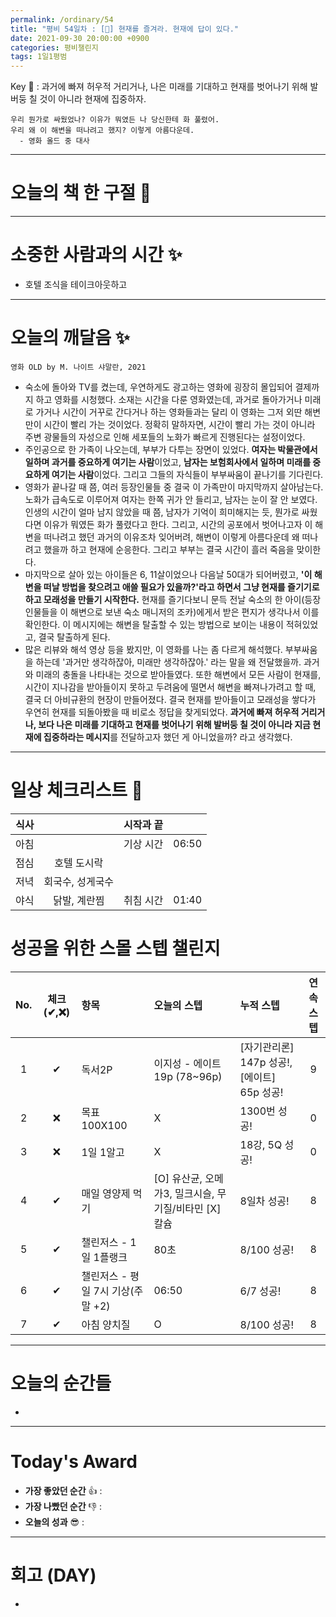 ```yaml
---
permalink: /ordinary/54
title: "평비 54일차 : [🧳] 현재를 즐겨라. 현재에 답이 있다."
date: 2021-09-30 20:00:00 +0900
categories: 평비챌린지
tags: 1일1평범
---  
```

Key 🔑 : 과거에 빠져 허우적 거리거나, 나은 미래를 기대하고 현재를 벗어나기 위해 발버둥 칠 것이 아니라 현재에 집중하자.
```
우리 뭔가로 싸웠었나? 이유가 뭐였든 나 당신한테 화 풀렸어.
우리 왜 이 해변을 떠나려고 했지? 이렇게 아름다운데.
  - 영화 올드 중 대사
```

---
# 오늘의 책 한 구절 📕


---
# 소중한 사람과의 시간 ✨
- 호텔 조식을 테이크아웃하고 

---
# 오늘의 깨달음 ✨
`영화 OLD by M. 나이트 샤말란, 2021`  
- 숙소에 돌아와 TV를 켰는데, 우연하게도 광고하는 영화에 굉장히 몰입되어 결제까지 하고 영화를 시청했다. 소재는 시간을 다룬 영화였는데, 과거로 돌아가거나 미래로 가거나 시간이 거꾸로 간다거나 하는 영화들과는 달리 이 영화는 그저 외딴 해변만이 시간이 빨리 가는 것이었다. 정확히 말하자면, 시간이 빨리 가는 것이 아니라 주변 광물들의 자성으로 인해 세포들의 노화가 빠르게 진행된다는 설정이었다.  
- 주인공으로 한 가족이 나오는데, 부부가 다투는 장면이 있었다. **여자는 박물관에서 일하며 과거를 중요하게 여기는 사람**이었고, **남자는 보험회사에서 일하며 미래를 중요하게 여기는 사람**이었다. 그리고 그들의 자식들이 부부싸움이 끝나기를 기다린다.  
- 영화가 끝나갈 때 쯤, 여러 등장인물들 중 결국 이 가족만이 마지막까지 살아남는다. 노화가 급속도로 이루어져 여자는 한쪽 귀가 안 들리고, 남자는 눈이 잘 안 보였다. 인생의 시간이 얼마 남지 않았을 때 쯤, 남자가 기억이 희미해지는 듯, 뭔가로 싸웠다면 이유가 뭐였든 화가 풀렸다고 한다. 그리고, 시간의 공포에서 벗어나고자 이 해변을 떠나려고 했던 과거의 이유조차 잊어버려, 해변이 이렇게 아름다운데 왜 떠나려고 했을까 하고 현재에 순응한다. 그리고 부부는 결국 시간이 흘러 죽음을 맞이한다.  
- 마지막으로 살아 있는 아이들은 6, 11살이었으나 다음날 50대가 되어버렸고, **'이 해변을 떠날 방법을 찾으려고 애쓸 필요가 있을까?'라고 하면서 그냥 현재를 즐기기로 하고 모래성을 만들기 시작한다.** 현재를 즐기다보니 문득 전날 숙소의 한 아이(등장인물들을 이 해변으로 보낸 숙소 매니저의 조카)에게서 받은 편지가 생각나서 이를 확인한다. 이 메시지에는 해변을 탈출할 수 있는 방법으로 보이는 내용이 적혀있었고, 결국 탈출하게 된다.  
- 많은 리뷰와 해석 영상 등을 봤지만, 이 영화를 나는 좀 다르게 해석했다. 부부싸움을 하는데 '과거만 생각하잖아, 미래만 생각하잖아.' 라는 말을 왜 전달했을까. 과거와 미래의 충돌을 나타내는 것으로 받아들였다. 또한 해변에서 모든 사람이 현재를, 시간이 지나감을 받아들이지 못하고 두려움에 떨면서 해변을 빠져나가려고 할 때, 결국 더 아비규환의 현장이 만들어졌다. 결국 현재를 받아들이고 모래성을 쌓다가 우연히 현재를 되돌아봤을 때 비로소 정답을 찾게되었다. **과거에 빠져 허우적 거리거나, 보다 나은 미래를 기대하고 현재를 벗어나기 위해 발버둥 칠 것이 아니라 지금 현재에 집중하라는 메시지**를 전달하고자 했던 게 아니었을까? 라고 생각했다.  

---
# 일상 체크리스트 📃

| 식사 |  | 시작과 끝 |  |
|:----:|:----:|:----:|:----:|
| 아침 |  | 기상 시간 | 06:50 |
| 점심 | 호텔 도시락 |  |  |
| 저녁 | 회국수, 성게국수 |  |  |
| 야식 | 닭발, 계란찜 | 취침 시간 | 01:40 |

# 성공을 위한 스몰 스텝 챌린지

| No. | 체크(✔,❌) | 항목 | 오늘의 스텝 | 누적 스텝 | 연속 스텝 |
|:----:|:----:|:----|:----|:----|:----:|
| 1 | ✔ | 독서2P | 이지성 - 에이트 19p (78~96p) | [자기관리론] 147p 성공!, [에이트] 65p 성공! | 9 |
| 2 | ❌ | 목표 100X100 | X | 1300번 성공! | 0 |
| 3 | ❌ | 1일 1알고 | X | 18강, 5Q 성공! | 0 |
| 4 | ✔ | 매일 영양제 먹기 | [O] 유산균, 오메가3, 밀크시슬, 무기질/비타민 [X] 칼슘 | 8일차 성공! | 8 |
| 5 | ✔ | 챌린저스 - 1일 1플랭크 | 80초 | 8/100 성공! | 8 |
| 6 | ✔ | 챌린저스 - 평일 7시 기상(주말 +2) | 06:50 | 6/7 성공! | 8 |
| 7 | ✔ | 아침 양치질 | O | 8/100 성공! | 8 |

---
# 오늘의 순간들
- 

---
# Today's Award
- **가장 좋았던 순간** 👍 :  
- **가장 나빴던 순간** 👎 :  
- **오늘의 성과** 😎 :  

---
# 회고 (DAY)
- 